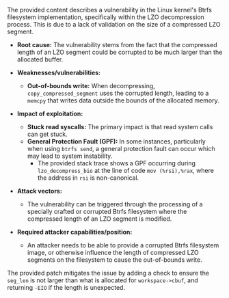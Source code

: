 The provided content describes a vulnerability in the Linux kernel's Btrfs filesystem implementation, specifically within the LZO decompression process. This is due to a lack of validation on the size of a compressed LZO segment.

- **Root cause:** The vulnerability stems from the fact that the compressed length of an LZO segment could be corrupted to be much larger than the allocated buffer.

- **Weaknesses/vulnerabilities:**
  - **Out-of-bounds write:** When decompressing, `copy_compressed_segment` uses the corrupted length, leading to a `memcpy` that writes data outside the bounds of the allocated memory.

- **Impact of exploitation:**
  - **Stuck read syscalls:** The primary impact is that read system calls can get stuck.
  - **General Protection Fault (GPF):** In some instances, particularly when using `btrfs send`, a general protection fault can occur which may lead to system instability.
    - The provided stack trace shows a GPF occurring during `lzo_decompress_bio` at the line of code `mov (%rsi),%rax`, where the address in `rsi` is non-canonical.

- **Attack vectors:**
  - The vulnerability can be triggered through the processing of a specially crafted or corrupted Btrfs filesystem where the compressed length of an LZO segment is modified.

- **Required attacker capabilities/position:**
  - An attacker needs to be able to provide a corrupted Btrfs filesystem image, or otherwise influence the length of compressed LZO segments on the filesystem to cause the out-of-bounds write.

The provided patch mitigates the issue by adding a check to ensure the `seg_len` is not larger than what is allocated for `workspace->cbuf`, and returning `-EIO` if the length is unexpected.